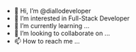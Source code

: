 - 👋 Hi, I’m @diallodeveloper 
- 👀 I’m interested in Full-Stack Developer
- 🌱 I’m currently learning ...
- 💞️ I’m looking to collaborate on ...
- 📫 How to reach me ...

<!---
diallodeveloper/diallodeveloper is a ✨ special ✨ repository because its `README.md` (this file) appears on your GitHub profile.
You can click the Preview link to take a look at your changes.
--->
